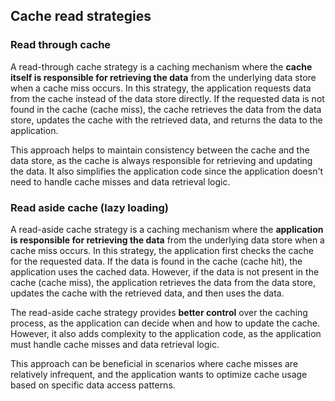 ## Cache read strategies

### Read through cache

A read-through cache strategy is a caching mechanism where the **cache itself is responsible for retrieving the data** from the underlying data store when a cache miss occurs. In this strategy, the application requests data from the cache instead of the data store directly. If the requested data is not found in the cache (cache miss), the cache retrieves the data from the data store, updates the cache with the retrieved data, and returns the data to the application.

This approach helps to maintain consistency between the cache and the data store, as the cache is always responsible for retrieving and updating the data. It also simplifies the application code since the application doesn't need to handle cache misses and data retrieval logic.

### Read aside cache (lazy loading)

A read-aside cache strategy is a caching mechanism where the **application is responsible for retrieving the data** from the underlying data store when a cache miss occurs. In this strategy, the application first checks the cache for the requested data. If the data is found in the cache (cache hit), the application uses the cached data. However, if the data is not present in the cache (cache miss), the application retrieves the data from the data store, updates the cache with the retrieved data, and then uses the data.

The read-aside cache strategy provides **better control** over the caching process, as the application can decide when and how to update the cache. However, it also adds complexity to the application code, as the application must handle cache misses and data retrieval logic.

This approach can be beneficial in scenarios where cache misses are relatively infrequent, and the application wants to optimize cache usage based on specific data access patterns.
